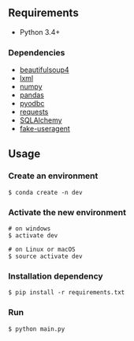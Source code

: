 ## Requirements
- Python 3.4+

### Dependencies
- [beautifulsoup4](https://github.com/waylan/beautifulsoup)
- [lxml](https://github.com/lxml/lxml)
- [numpy](https://github.com/numpy/numpy)
- [pandas](https://github.com/pandas-dev/pandas)
- [pyodbc](https://github.com/mkleehammer/pyodbc)
- [requests](https://github.com/requests/requests)
- [SQLAlchemy](https://github.com/zzzeek/sqlalchemy)
- [fake-useragent](https://github.com/hellysmile/fake-useragent)

## Usage
### Create an environment

```shell
$ conda create -n dev
```

### Activate the new environment

```shell
# on windows
$ activate dev

# on Linux or macOS
$ source activate dev
```

### Installation dependency
```shell
$ pip install -r requirements.txt
```

### Run
```shell
$ python main.py
```